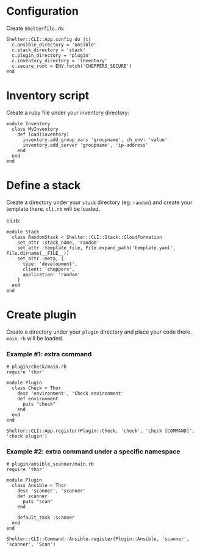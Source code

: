 # Configuration

Create `Shelterfile.rb`:

```
Shelter::CLI::App.config do |c|
  c.ansible_directory = 'ansible'
  c.stack_directory = 'stack'
  c.plugin_directory = 'plugin'
  c.inventory_directory = 'inventory'
  c.secure_root = ENV.fetch('CHEPPERS_SECURE')
end
```

# Inventory script

Create a ruby file under your inventory directory:

```
module Inventory
  class MyInventory
    def load(inventory)
      inventory.add_group_vars 'groupname', ch_env: 'value'
      inventory.add_server 'groupname', 'ip-address'
    end
  end
end
```

# Define a stack

Create a directory under your `stack` directory (eg: `random`)
and create your template there. `cli.rb` will be loaded.


cli.rb:
```
module Stack
  class RandomStack < Shelter::CLI::Stack::CloudFormation
    set_attr :stack_name, 'random'
    set_attr :template_file, File.expand_path('template.yaml', File.dirname(__FILE__))
    set_attr :meta, {
      type: 'development',
      client: 'cheppers',
      application: 'random'
    }
  end
end
```

# Create plugin

Create a directory under your `plugin` directory and place your code there.
`main.rb` will be loaded.

### Example #1: extra command

```
# plugin/check/main.rb
require 'thor'

module Plugin
  class Check < Thor
    desc 'environment', 'Check environment'
    def environment
      puts "check"
    end
  end
end

Shelter::CLI::App.register(Plugin::Check, 'check', 'check [COMMAND]', 'check plugin')
```

### Example #2: extra command under a specific namespace

```
# plugin/ansible_scanner/main.rb
require 'thor'

module Plugin
  class Ansible < Thor
    desc 'scanner', 'scanner'
    def scanner
      puts "scan"
    end

    default_task :scanner
  end
end

Shelter::CLI::Command::Ansible.register(Plugin::Ansible, 'scanner', 'scanner', 'Scan')
```
